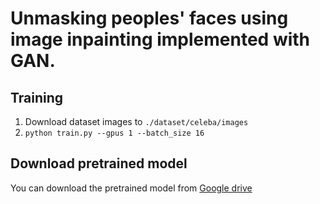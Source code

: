 # Unmasking peoples' faces using image inpainting implemented with GAN.

## Training
1. Download dataset images to `./dataset/celeba/images`
2. `python train.py --gpus 1 --batch_size 16 `

## Download pretrained model
You can download the pretrained model from [Google drive](https://drive.google.com/drive/folders/1OfwYi3jOnYJfY5N2Vj_gxjuMkmdOB7ke?usp=sharing)
